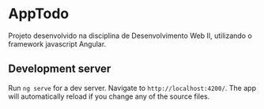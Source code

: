# AppTodo

Projeto desenvolvido na disciplina de Desenvolvimento Web II, utilizando o framework javascript Angular.

## Development server

Run `ng serve` for a dev server. Navigate to `http://localhost:4200/`. The app will automatically reload if you change any of the source files.

